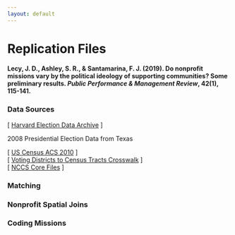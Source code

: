 ```yaml
---
layout: default
---
```


# Replication Files

#### Lecy, J. D., Ashley, S. R., & Santamarina, F. J. (2019). Do nonprofit missions vary by the political ideology of supporting communities? Some preliminary results. *Public Performance & Management Review*, 42(1), 115-141.

### Data Sources

[ [Harvard Election Data Archive](https://projects.iq.harvard.edu/eda/home) ] 

2008 Presidential Election Data from Texas

[ [US Census ACS 2010](https://www.census.gov/programs-surveys/acs/guidance/comparing-acs-data/2010.html) ]  
[ [Voting Districts to Census Tracts Crosswalk](http://mcdc.missouri.edu/applications/geocorr2014.html) ]  
[ [NCCS Core Files](https://nccs-data.urban.org/index.php) ]  

### Matching



### Nonprofit Spatial Joins

### Coding Missions






